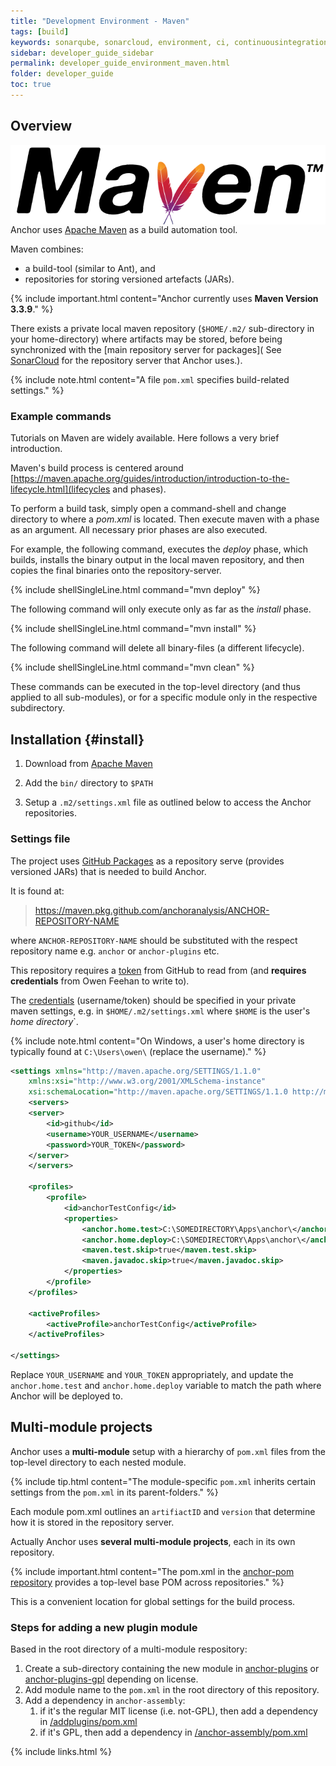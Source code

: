 ```yaml
---
title: "Development Environment - Maven"
tags: [build]
keywords: sonarqube, sonarcloud, environment, ci, continuousintegration
sidebar: developer_guide_sidebar
permalink: developer_guide_environment_maven.html
folder: developer_guide
toc: true
---
```


## Overview

<img src="/images/developer_guide/maven.svg" alt="Apache Maven logo" style="float: right;"/>

Anchor uses [Apache Maven](https://maven.apache.org/) as a build automation tool.

Maven combines:
- a build-tool (similar to Ant), and
- repositories for storing versioned artefacts (JARs).

{% include important.html content="Anchor currently uses **Maven Version 3.3.9**." %}

There exists a private local maven repository (`$HOME/.m2/` sub-directory in your home-directory) where artifacts may be stored, before being synchronized with the [main repository server for packages](
See [SonarCloud](/developer_guide_environment_sonarcloud.html) for the repository server that Anchor uses.).

{% include note.html content="A file `pom.xml` specifies build-related settings." %}

### Example commands

Tutorials on Maven are widely available. Here follows a very brief introduction.

Maven's build process is centered around [https://maven.apache.org/guides/introduction/introduction-to-the-lifecycle.html](lifecycles and phases).

To perform a build task, simply open a command-shell and change directory to where a *pom.xml* is located. Then execute maven with a phase as an argument. All necessary prior phases are also executed.

For example, the following command, executes the *deploy* phase, which builds, installs the binary output in the local maven repository, and then copies the final binaries onto the repository-server.

{% include shellSingleLine.html
command="mvn deploy" %}

The following command will only execute only as far as the *install* phase.

{% include shellSingleLine.html
command="mvn install" %}

The following command will delete all binary-files (a different lifecycle).

{% include shellSingleLine.html
command="mvn clean" %}

These commands can be executed in the top-level directory (and thus applied to all sub-modules), or for a specific module only in the respective subdirectory.


## Installation {#install}

1. Download from [Apache Maven](https://maven.apache.org/)

2. Add the `bin/` directory to `$PATH`

3. Setup a `.m2/settings.xml` file as outlined below to access the Anchor repositories.


### Settings file

The project uses [GitHub Packages](https://github.com/features/packages) as a repository serve (provides versioned JARs) that is needed to build Anchor.

It is found at:
> https://maven.pkg.github.com/anchoranalysis/ANCHOR-REPOSITORY-NAME

where `ANCHOR-REPOSITORY-NAME` should be substituted with the respect repository name e.g. `anchor` or `anchor-plugins` etc.

This repository requires a [token](https://docs.github.com/en/free-pro-team@latest/packages/guides/configuring-apache-maven-for-use-with-github-packages) from GitHub to read from (and **requires credentials** from Owen Feehan to write to).

The [credentials](https://docs.github.com/en/free-pro-team@latest/packages/guides/configuring-apache-maven-for-use-with-github-packages) (username/token) should be specified in your private maven settings, e.g. in `$HOME/.m2/settings.xml` where `$HOME` is the user's *home directory*`.

{% include note.html content="On Windows, a user's home directory is typically found at `C:\Users\owen\` (replace the username)." %}

```xml
<settings xmlns="http://maven.apache.org/SETTINGS/1.1.0"
    xmlns:xsi="http://www.w3.org/2001/XMLSchema-instance"
    xsi:schemaLocation="http://maven.apache.org/SETTINGS/1.1.0 http://maven.apache.org/xsd/settings-1.1.0.xsd">
    <servers>
    <server>
        <id>github</id>
        <username>YOUR_USERNAME</username>
        <password>YOUR_TOKEN</password>
    </server>  
    </servers>

    <profiles>
        <profile>
            <id>anchorTestConfig</id>
            <properties>
                <anchor.home.test>C:\SOMEDIRECTORY\Apps\anchor\</anchor.home.test>
                <anchor.home.deploy>C:\SOMEDIRECTORY\Apps\anchor\</anchor.home.deploy>
                <maven.test.skip>true</maven.test.skip>
                <maven.javadoc.skip>true</maven.javadoc.skip>
            </properties>
        </profile>
    </profiles>

    <activeProfiles>
        <activeProfile>anchorTestConfig</activeProfile>
    </activeProfiles>

</settings>
```

Replace `YOUR_USERNAME` and `YOUR_TOKEN` appropriately, and update the `anchor.home.test` and `anchor.home.deploy` variable to match the path where Anchor will be deployed to.

## Multi-module projects

Anchor uses a **multi-module** setup with a hierarchy of `pom.xml` files from the top-level directory to each nested module.

{% include tip.html content="The module-specific `pom.xml` inherits certain settings from the `pom.xml` in its parent-folders." %}

Each module pom.xml outlines an `artifiactID` and `version` that determine how it is stored in the repository server.

Actually Anchor uses **several multi-module projects**, each in its own repository. 

{% include important.html content="The pom.xml in the [anchor-pom repository](https://github.com/anchoranalysis/anchor-pom) provides a top-level base POM across repositories." %}

This is a convenient location for global settings for the build process.

### Steps for adding a new plugin module

Based in the root directory of a multi-module respository:

1. Create a sub-directory containing the new module in [anchor-plugins](https://github.com/anchoranalysis/anchor-plugins) or [anchor-plugins-gpl](https://github.com/anchoranalysis/anchor-plugins-gpl) depending on license.
2. Add module name to the `pom.xml` in the root directory of this repository.
3. Add a dependency in `anchor-assembly`:
    1. if it's the regular MIT license (i.e. not-GPL), then add a dependency in [/addplugins/pom.xml](https://github.com/anchoranalysis/anchor-assembly/blob/master/addplugins/pom.xml) 
    2. if it's GPL, then add a dependency in [/anchor-assembly/pom.xml](https://github.com/anchoranalysis/anchor-assembly/blob/master/anchor-assembly/pom.xml)

{% include links.html %}